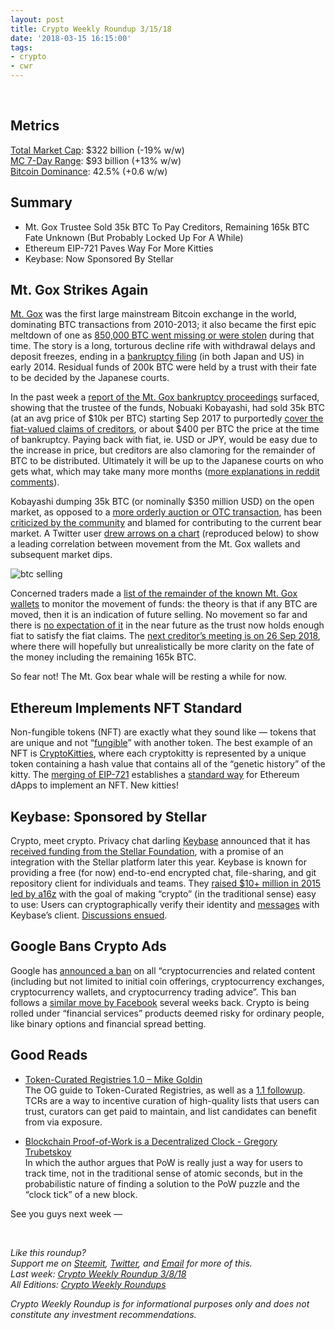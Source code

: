 ```yaml
---
layout: post
title: Crypto Weekly Roundup 3/15/18
date: '2018-03-15 16:15:00'
tags:
- crypto
- cwr
---
```


<br />

## Metrics
[Total Market Cap](https://coinmarketcap.com/charts/): $322 billion (-19% w/w)<br />
[MC 7-Day Range](https://coinmarketcap.com/charts/): $93 billion (+13% w/w)<br />
[Bitcoin Dominance](https://coinmarketcap.com/charts/#dominance-percentage): 42.5% (+0.6 w/w)

## Summary
* Mt. Gox Trustee Sold 35k BTC To Pay Creditors, Remaining 165k BTC Fate Unknown (But Probably Locked Up For A While)
* Ethereum EIP-721 Paves Way For More Kitties
* Keybase: Now Sponsored By Stellar

## Mt. Gox Strikes Again
[Mt. Gox](http://www.mtgox.com/) was the first large mainstream Bitcoin exchange in the world, dominating BTC transactions from 2010-2013; it also became the first epic meltdown of one as [850,000 BTC went missing or were stolen](https://en.wikipedia.org/wiki/Mt._Gox) during that time. The story is a long, torturous decline rife with withdrawal delays and deposit freezes, ending in a [bankruptcy filing](https://www.courtlistener.com/docket/4389854/mtgox-co-ltd/) (in both Japan and US) in early 2014. Residual funds of 200k BTC were held by a trust with their fate to be decided by the Japanese courts.

In the past week a [report of the Mt. Gox bankruptcy proceedings](https://www.mtgox.com/img/pdf/20180307_report.pdf) surfaced, showing that the trustee of the funds, Nobuaki Kobayashi, had sold 35k BTC (at an avg price of $10k per BTC) starting Sep 2017 to purportedly [cover the fiat-valued claims of creditors](https://www.trustnodes.com/2018/03/07/mt-gox-trustee-sold-half-billion-dollars-worth-bitcoin-bitcoin-cash), or about $400 per BTC the price at the time of bankruptcy. Paying back with fiat, ie. USD or JPY, would be easy due to the increase in price, but creditors are also clamoring for the remainder of BTC to be distributed. Ultimately it will be up to the Japanese courts on who gets what, which may take many more months ([more explanations in reddit comments](https://www.reddit.com/r/Bitcoin/comments/82moph/35_000_btc_of_the_200k_mtgoxbtc_were_sold_over/)).

Kobayashi dumping 35k BTC (or nominally $350 million USD) on the open market, as opposed to a [more orderly auction or OTC transaction](https://www.reddit.com/r/mtgoxinsolvency/comments/82ykgu/re_the_dumpening/), has been [criticized by the community](https://www.reddit.com/r/mtgoxinsolvency/comments/83gvr0/lets_admit_it_was_a_right_call_by_the_trustee_to/) and blamed for contributing to the current bear market. A Twitter user [drew arrows on a chart](https://twitter.com/matt_odell/status/971432146656202752) (reproduced below) to show a leading correlation between movement from the Mt. Gox wallets and subsequent market dips. 

![btc selling](/content/images/2018/03/DXs4OekXcAYyg5b.jpg-large.jpeg)

Concerned traders made a [list of the remainder of the known Mt. Gox wallets](https://www.cryptoground.com/mtgox-cold-wallet-monitor/) to monitor the movement of funds: the theory is that if any BTC are moved, then it is an indication of future selling. No movement so far and there is [no expectation of it](https://www.reddit.com/r/BitcoinMarkets/comments/82r4v9/there_is_no_reason_for_the_mt_gox_trustee_to_sell/) in the near future as the trust now holds enough fiat to satisfy the fiat claims. The [next creditor’s meeting is on 26 Sep 2018](https://www.reddit.com/r/mtgoxinsolvency/comments/82n6hi/latest_update_7_march_2018_bankruptcy_proceedings/), where there will hopefully but unrealistically be more clarity on the fate of the money including the remaining 165k BTC.

So fear not! The Mt. Gox bear whale will be resting a while for now.

## Ethereum Implements NFT Standard
Non-fungible tokens (NFT) are exactly what they sound like — tokens that are unique and not “[fungible](http://www.dictionary.com/browse/fungible)” with another token. The best example of an NFT is [CryptoKitties](https://www.cryptokitties.co/), where each cryptokitty is represented by a unique token containing a hash value that contains all of the “genetic history” of the kitty. The [merging of EIP-721](https://github.com/ethereum/EIPs/pull/841) establishes a [standard way](https://github.com/ethereum/EIPs/blob/master/EIPS/eip-721.md) for Ethereum dApps to implement an NFT. New kitties!

## Keybase: Sponsored by Stellar
Crypto, meet crypto. Privacy chat darling [Keybase](https://keybase.io/) announced that it has [received funding from the Stellar Foundation](https://keybase.io/blog/keybase-stellar), with a promise of an integration with the Stellar platform later this year. Keybase is known for providing a free (for now) end-to-end encrypted chat, file-sharing, and git repository client for individuals and teams. They [raised $10+ million in 2015 led by a16z](https://keybase.io/blog/2015-07-15/keybase-raises-series-a) with the goal of making “crypto” (in the traditional sense) easy to use: Users can cryptographically verify their identity and [messages](https://keybase.io/encrypt) with Keybase’s client. [Discussions ensued](https://news.ycombinator.com/item?id=16545092).

## Google Bans Crypto Ads
Google has [announced a ban](https://support.google.com/adwordspolicy/answer/7648803?hl=en) on all “cryptocurrencies and related content (including but not limited to initial coin offerings, cryptocurrency exchanges, cryptocurrency wallets, and cryptocurrency trading advice”. This  ban follows a [similar move by Facebook](https://www.facebook.com/business/news/new-ads-policy-improving-integrity-and-security-of-financial-product-and-services-ads) several weeks back. Crypto is being rolled under “financial services” products deemed risky for ordinary people, like binary options and financial spread betting.

## Good Reads
* [Token-Curated Registries 1.0 – Mike Goldin](https://medium.com/@ilovebagels/token-curated-registries-1-0-61a232f8dac7)<br />
The OG guide to Token-Curated Registries, as well as a [1.1 followup](https://medium.com/@ilovebagels/token-curated-registries-1-1-2-0-tcrs-new-theory-and-dev-updates-34c9f079f33d). TCRs are a way to incentive curation of high-quality lists that users can trust, curators can get paid to maintain, and list candidates can benefit from via exposure.

* [Blockchain Proof-of-Work is a Decentralized Clock - Gregory Trubetskoy](https://grisha.org/blog/2018/01/23/explaining-proof-of-work/)<br />
In which the author argues that PoW is really just a way for users to track time, not in the traditional sense of atomic seconds, but in the probabilistic nature of finding a solution to the PoW puzzle and the “clock tick” of a new block.

See you guys next week —

<br />

*Like this roundup?<br /> Support me on [Steemit](https://steemit.com/cryptocurrency/@aeto/aeto-s-crypto-weekly-roundup-3-15-18), [Twitter](https://twitter.com/tonyin), and [Email](https://tonyy.in/subscribe/) for more of this.*<br />*Last week: [Crypto Weekly Roundup 3/8/18](https://tonyy.in/crypto-weekly-roundup-3-8-18/)*<br />*All Editions: [Crypto Weekly Roundups](https://tonyy.in/tag/cwr/)*

*Crypto Weekly Roundup is for informational purposes only and does not constitute any investment recommendations.*